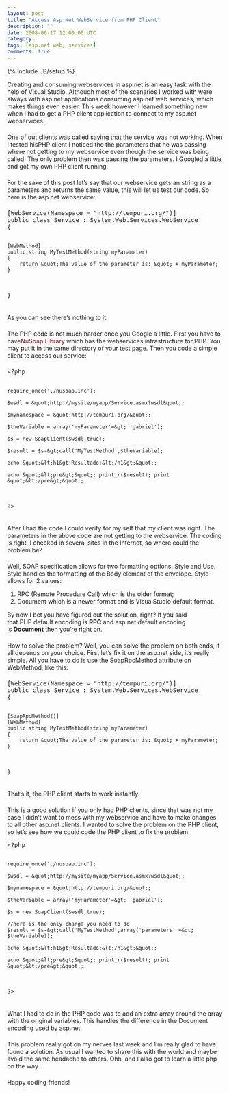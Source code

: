 ```yaml
---
layout: post
title: "Access Asp.Net WebService from PHP Client"
description: ""
date: 2008-06-17 12:00:00 UTC
category: 
tags: [asp.net web, services]
comments: true
---
```

{% include JB/setup %}

<div id="post">
<p><span style="border-collapse: separate; color: rgb(102, 102, 102); font-family: Verdana; font-size: 11px; font-style: normal; font-variant: normal; font-weight: normal; letter-spacing: normal; line-height: 18px; orphans: 2; text-align: left; text-indent: 0px; text-transform: none; white-space: normal; widows: 2; word-spacing: 0px;" class="Apple-style-span">
<p style="margin: 0px 0px 1.5em; padding: 0px; font-weight: normal;">Creating and consuming webservices in asp.net is an easy task with the help of Visual Studio. Although most of the scenarios I worked with were always with asp.net applications consuming asp.net web services, which makes things even easier. This week however I learned something new when I had to get a<span class="Apple-converted-space">&nbsp;</span><span class="caps">PHP</span><span class="Apple-converted-space">&nbsp;</span>client application to connect to my asp.net webservices.</p>
<p style="margin: 0px 0px 1.5em; padding: 0px; font-weight: normal;">One of out clients was called saying that the service was not working. When I tested his<span class="caps">PHP</span><span class="Apple-converted-space">&nbsp;</span>client I noticed the the parameters that he was passing where not getting to my webservice even though the service was being called. The only problem then was passing the parameters. I Googled a little and got my own<span class="Apple-converted-space">&nbsp;</span><span class="caps">PHP</span><span class="Apple-converted-space">&nbsp;</span>client running.</p>
<p style="margin: 0px 0px 1.5em; padding: 0px; font-weight: normal;">For the sake of this post let&rsquo;s say that our webservice gets an string as a parameters and returns the same value, this will let us test our code. So here is the asp.net webservice:</p>
<pre title="code" class="brush: csharp">
[WebService(Namespace = &quot;http://tempuri.org/&quot;)]
public class Service : System.Web.Services.WebService
{

    [WebMethod]
    public string MyTestMethod(string myParameter)
    {
        return &quot;The value of the parameter is: &quot; + myParameter;
    }

}</pre>
<p style="margin: 0px 0px 1.5em; padding: 0px; font-weight: normal;"><span style="border-collapse: separate; color: rgb(102, 102, 102); font-family: Verdana; font-size: 11px; font-style: normal; font-variant: normal; font-weight: normal; letter-spacing: normal; line-height: 18px; orphans: 2; text-align: left; text-indent: 0px; text-transform: none; white-space: normal; widows: 2; word-spacing: 0px;" class="Apple-style-span">
<p style="margin: 0px 0px 1.5em; padding: 0px; font-weight: normal;">As you can see there&rsquo;s nothing to it.</p>
<p style="margin: 0px 0px 1.5em; padding: 0px; font-weight: normal;">The<span class="Apple-converted-space">&nbsp;</span><span class="caps">PHP</span><span class="Apple-converted-space">&nbsp;</span>code is not much harder once you Google a little. First you have to have<a style="border-bottom: 1px dotted rgb(187, 187, 187); text-decoration: none; color: rgb(125, 0, 10);" href="http://sourceforge.net/projects/nusoap/">NuSoap Library</a><span class="Apple-converted-space">&nbsp;</span>which has the webservices infrastructure for<span class="Apple-converted-space">&nbsp;</span><span class="caps">PHP</span>. You may put it in the same directory of your test page. Then you code a simple client to access our service:</p>
<pre title="code" class="brush: xhtml">
&lt;?php

    require_once('./nusoap.inc');

    $wsdl = &quot;http://mysite/myapp/Service.asmx?wsdl&quot;;

    $mynamespace = &quot;http://tempuri.org/&quot;;

    $theVariable = array('myParameter'=&gt; 'gabriel');

    $s = new SoapClient($wsdl,true);

    $result = $s-&gt;call('MyTestMethod',$theVariable);

    echo &quot;&lt;h1&gt;Resultado:&lt;/h1&gt;&quot;;

    echo &quot;&lt;pre&gt;&quot;; print_r($result); print &quot;&lt;/pre&gt;&quot;;
?&gt;</pre>
<p style="margin: 0px 0px 1.5em; padding: 0px; font-weight: normal;"><span style="border-collapse: separate; color: rgb(102, 102, 102); font-family: Verdana; font-size: 11px; font-style: normal; font-variant: normal; font-weight: normal; letter-spacing: normal; line-height: 18px; orphans: 2; text-align: left; text-indent: 0px; text-transform: none; white-space: normal; widows: 2; word-spacing: 0px;" class="Apple-style-span">
<p style="margin: 0px 0px 1.5em; padding: 0px; font-weight: normal;">After I had the code I could verify for my self that my client was right. The parameters in the above code are not getting to the webservice. The coding is right, I checked in several sites in the Internet, so where could the problem be?</p>
Well,<span class="Apple-converted-space">&nbsp;</span><span class="caps">SOAP</span><span class="Apple-converted-space">&nbsp;</span>specification allows for two formatting options: Style and Use. Style handles the formatting of the Body element of the envelope. Style allows for 2 values:
<ol>
    <li><span class="caps">RPC</span><span class="Apple-converted-space">&nbsp;</span>(Remote Procedure Call) which is the older format;</li>
    <li>Document which is a newer format and is VisualStudio default format.</li>
</ol>
<p style="margin: 0px 0px 1.5em; padding: 0px; font-weight: normal;">By now I bet you have figured out the solution, right? If you said that<span class="Apple-converted-space">&nbsp;</span><span class="caps">PHP</span><span class="Apple-converted-space">&nbsp;</span>default encoding is<span class="Apple-converted-space">&nbsp;</span><b><span class="caps">RPC</span></b><span class="Apple-converted-space">&nbsp;</span>and asp.net default encoding is<span class="Apple-converted-space">&nbsp;</span><b>Document</b><span class="Apple-converted-space">&nbsp;</span>then you&rsquo;re right on.</p>
<p style="margin: 0px 0px 1.5em; padding: 0px; font-weight: normal;">How to solve the problem? Well, you can solve the problem on both ends, it all depends on your choice. First let&rsquo;s fix it on the asp.net side, it&rsquo;s really simple. All you have to do is use the SoapRpcMethod attribute on WebMethod, like this:</p>
<pre title="code" class="brush: csharp">
[WebService(Namespace = &quot;http://tempuri.org/&quot;)]
public class Service : System.Web.Services.WebService
{

    [SoapRpcMethod()]
    [WebMethod]
    public string MyTestMethod(string myParameter)
    {
        return &quot;The value of the parameter is: &quot; + myParameter;
    }

}</pre>
<p style="margin: 0px 0px 1.5em; padding: 0px; font-weight: normal;"><span style="border-collapse: separate; color: rgb(102, 102, 102); font-family: Verdana; font-size: 11px; font-style: normal; font-variant: normal; font-weight: normal; letter-spacing: normal; line-height: 18px; orphans: 2; text-align: left; text-indent: 0px; text-transform: none; white-space: normal; widows: 2; word-spacing: 0px;" class="Apple-style-span">
<p style="margin: 0px 0px 1.5em; padding: 0px; font-weight: normal;">That&rsquo;s it, the<span class="Apple-converted-space">&nbsp;</span><span class="caps">PHP</span><span class="Apple-converted-space">&nbsp;</span>client starts to work instantly.</p>
This is a good solution if you only had<span class="Apple-converted-space">&nbsp;</span><span class="caps">PHP</span><span class="Apple-converted-space">&nbsp;</span>clients, since that was not my case I didn&rsquo;t want to mess with my webservice and have to make changes to all other asp.net clients. I wanted to solve the problem on the<span class="Apple-converted-space">&nbsp;</span><span class="caps">PHP</span><span class="Apple-converted-space">&nbsp;</span>client, so let&rsquo;s see how we could code the<span class="Apple-converted-space">&nbsp;</span><span class="caps">PHP</span><span class="Apple-converted-space">&nbsp;</span>client to fix the problem.</span></p>
<pre title="code" class="brush: xhtml">
&lt;?php

    require_once('./nusoap.inc');

    $wsdl = &quot;http://mysite/myapp/Service.asmx?wsdl&quot;;

    $mynamespace = &quot;http://tempuri.org/&quot;;

    $theVariable = array('myParameter'=&gt; 'gabriel');

    $s = new SoapClient($wsdl,true);

    //here is the only change you need to do
    $result = $s-&gt;call('MyTestMethod',array('parameters' =&gt;  $theVariable));

    echo &quot;&lt;h1&gt;Resultado:&lt;/h1&gt;&quot;;

    echo &quot;&lt;pre&gt;&quot;; print_r($result); print &quot;&lt;/pre&gt;&quot;;
?&gt;</pre>
<p style="margin: 0px 0px 1.5em; padding: 0px; font-weight: normal;"><span style="border-collapse: separate; color: rgb(102, 102, 102); font-family: Verdana; font-size: 11px; font-style: normal; font-variant: normal; font-weight: normal; letter-spacing: normal; line-height: 18px; orphans: 2; text-align: left; text-indent: 0px; text-transform: none; white-space: normal; widows: 2; word-spacing: 0px;" class="Apple-style-span">
<p style="margin: 0px 0px 1.5em; padding: 0px; font-weight: normal;">What I had to do in the<span class="Apple-converted-space">&nbsp;</span><span class="caps">PHP</span><span class="Apple-converted-space">&nbsp;</span>code was to add an extra array around the array with the original variables. This handles the difference in the Document encoding used by asp.net.</p>
<p style="margin: 0px 0px 1.5em; padding: 0px; font-weight: normal;">This problem really got on my nerves last week and I&rsquo;m really glad to have found a solution. As usual I wanted to share this with the world and maybe avoid the same headache to others. Ohh, and I also got to learn a little php on the way&hellip;</p>
<p style="margin: 0px 0px 1.5em; padding: 0px; font-weight: normal;">Happy coding friends!</p>
</span></p>
</span></p>
</span></p>
</span></p>
</div>